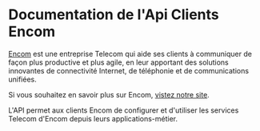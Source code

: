 # Documentation de l'Api Clients Encom

<a href="https://encom-conseil.fr?utm_source=api-clients-documentation" target="_blank">Encom</a> est une entreprise Telecom qui aide ses clients à communiquer de façon plus productive et plus agile, en leur apportant des solutions innovantes de connectivité Internet, de téléphonie et de communications unifiées.

Si vous souhaitez en savoir plus sur Encom, <a href="https://encom-conseil.fr?utm_source=api-clients-documentation" target="_blank">vistez notre site</a>.

L'API permet aux clients Encom de configurer et d'utiliser les services Telecom d'Encom depuis leurs applications-métier.



